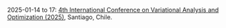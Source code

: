 2025-01-14 to 17: [4th International Conference on Variational Analysis and Optimization (2025)](https://eventos.cmm.uchile.cl/lopezcerda2025/), Santiago, Chile.

